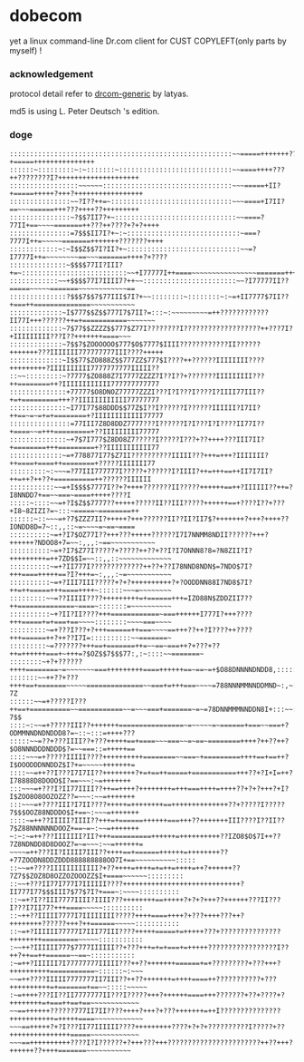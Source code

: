 # dobecom

 yet a linux command-line Dr.com client for CUST
 COPYLEFT(only parts by myself) !
### acknowledgement
 protocol detail refer to [drcom-generic](https://github.com/drcoms/drcom-generic) by latyas.
 
 md5 is using L. Peter Deutsch 's edition.
### doge
    :::::::::::::::::::::::::::::::::::::::::::::::::::::::~~=====+++++++??????????+=====+++++++++++++++
    ::::::~:::::::::~:~:::::::~::::::::::::::::::::::::::::~~====++++???++????????I?++++++++++++++++++++
    :::::::::::::::::~~~~~~::::::::::::::::::::::::::::::::~~~=====+II?+=====+++++?+++?+++++++++++++++++
    :::::::::::::::~~?I??++=~::::::::::::::::::::::::::::::~~~====+I7II?==~~~======+++???++++??+++++++++
    :::::::::::::::~?$$7II7?+~::::::::::::::::::::::::::::::~~====?77II+==~~~~=======++???++????+?+?++++
    :::::::::::::::=7$$$II7I?+~:~::::::::::::::::::::::::::::~===?7777I++=~~~~~=======+++++++???????++++
    ::::::::::::~:~I$$Z$$7I?II?+~::::::::::::::::::::::::::::~~=?I7777I++=~~~~~~~~==~~~=======++++?+????
    ::::::::::::::~$$$$77II?III?+=~::::::::::::::::::::::::::~~+I77777I++====~~~~~~~~~~~~~~~~=======++++
    ::::::::::::~~+$$$$77I7IIII7?++~~:::::::::::::::::::::::~~?I77777II??=====~~~~~=======~~~~~~~~~~~~==
    ::::::::::::::?$$$7$$7$77III$7I?+~~::::::::~::::::::~:~=+II7777$7II??+===++==============~~~~~~~~~~~
    :::::::::::::~I$777$$Z$$777I7$7II?=:::~:~~~~~~~~~=++????????????II77I+++??????++=+===========~~~~~~~
    :::::::::::::~7$77$$ZZZZ$$777$Z77I????????I???????????????????++???7I?+IIIIIIIII???I??+++++++====~~~
    :::::::::::::~7$$7$ZOOOOOO$777$O$7777$IIII????????????II??????+++++++???IIIIIII777777777III????+++++
    :::::::::::::~I$$77$ZO888Z$$777ZZ$777$I????++??????IIIIIIII????+++++++++?IIIIIIIIII7777777777IIIII??
    ::~~:::::::::~?7777$ZO888Z7I7777ZZZZ7I??I??+???????IIIIIIIII???++========++?IIIIIIIIIIII777777777777
    ::::::::::::::+77777$O8DNOZ77777ZZZI???I?I???I????I?IIII77III??+=+=========+++??IIIIIIIIIIII77777777
    ::::::::::::::~I77I77$88DDD$$77Z$I??I??????I??????IIIIII?I7II?++==~=~=+=+========+?IIIIIIIIIIII77777
    :::::::::::::::=77III7Z8D8DDZ7777???I??????I?I???I?I????II77I??+====~~=+++=========+??IIIIIIIII77777
    ::::::::::::::~+7$7I777$Z8DO8Z7?????I?????I???+??++++???III7II?+========+++=========+??IIIIIIIIIII77
    :::::::::::::~=+778877I77$Z7II??????????IIIII???+++=+++?IIIIIII?++====+====++========+?????IIIIIII77
    :::::::::~:~~~=?77III777777I?????+??????I?IIII?++=+++==++II7I7II?++=++?++??+==========++??????IIIIII
    :::::::::::~~=+I$$$$7777I??+?++++???????II?????++++++==++?IIIIII??++=?I8NNDD7+==~~===~====+++++????I
    :::::~::::~~=+?I$Z$$7777??+++++?????II??III?????++++++==+????I??+???+I8~8ZIZI?=~:::~=====~========++
    ::::::~::~~~=+?7$ZZZ7II?+++++?+++??????II??II?II7$?+++++++?+++?++++??IONDD8D=7~::,,::~=~~~~=~==~====
    ::::::::::~=+?I7$OZ77I??+++???+++++??????I7I7NNMM8NDII??????+++?++++++?NDOO8+7=~~:,,,:~==~~~~~~~~~~~
    ::::::::::~=+?I7$Z77I?????+?????++??+??I?I7ONNN8?8=?N8ZII?I?+++++++++=++7ZD$$I=~~::,,::~~~~~~~~~~~~~
    ::::::::::~=+?II777I?????????????++??+??I78NND8NDN$=7NDO$7I?+++====+++++==?I?+++=~:,,,:~=~~~~~~~~~~~
    ::::::::::~=+?III7III?????+?+?++++++++++?+?OODDNN88I7ND8$7I?++=++=====+++====++++~::::::~~~=~~~~~~~~
    :::::::::~~=??IIIII????+++++++++=+======+++=IZO88N$ZDDZII7??++==============~====~:::::::=~~~~~~~~~~
    ::::::::::~+?II?II????+++============~===++++++I777I?+++????+++=====+=+===+==~~~~::::::::~~~~===~~~~
    :::::::::~=+???I???+?+++======++===~~~~==+++??++?I????++????+++======++?++??I7I=::::::::::~~=======~
    :::::::::~=???????+++==+=======++=~~==~===++?+???+??++=++++++===+~+++=?$OZ$$7$$$77:,:~::::~~=======~
    ::::::::~+?+??????++++========~=~~~~~~~===+++++++++====++++++==~==~=+$O88DNNNNDNDD8,:::::~===+====+?
    :::::::~~++??+???++++==+=======~~~~~==============~~===+=+++===~~~~=788NNNMMNNDDMND~:,~:~::~+++=+?7Z
    ::::::~~=+?????I???++==+==========~~===========~~=~~~===+=======~=~=78DNNMMMNNDDN8I+:::~~::~=+++?7$$
    ::::~:~~=+?????III??+++++++================~=~~~~~=~======+===~~===+?ODMMNNDNDNDDD8?=~::~:::=++++???
    :::::~~=??+???IIII??+???+++++==+====~~~===~~=~==~========++++?++??++?$O8NNNDDDNDDD$?=~~===::=+++++==
    ::::~~~=+?????IIIII????++++++++++========~~===~+=========++++==+==++?I$OOODDDNNDDZ$I?+=~~~~~+++++++=
    ::::~~=++??I???I7I7II??++++++++?+=+==++=====+===========+++??+?I+I=++?I78888D8DOOO$I?==~~~:~=+++++++
    :::~~~=+???I?II77IIII??++==++++?++++++++=+++===++++=++++??+?+?+++?+I?I$ZOO8O8OOZOZZ??=~~~:~~=+++++++
    :::~~~=+????III?I7II????+++++=++++++++==++++++++++++++??+?????I?????7$$$OOZ88NDDDO$I+==~:~~~=+++++++
    ::::~=++??IIIII?IIII??+++=+======++++++===+++??+++++++III????I??II??7$Z88NNNNNNDOOZ+==~=~:~~=+++++++
    ~:~:~=++???IIIIIII?II?+++==========++++++=++++++++++??IZO8$O$7I++??7Z8NDNDD8D8DOOZ?=~=~~~:~~=++++++=
    ~~~~=++???II?IIIII7III??++++==+======++++++=++++++++??+77ZOODN8DDZDDD888888888OO7I+==~~~~~~~~~~:::::
    ::~~=+????IIIIIIIIIIII?+??++++=++++=+=++=++++=++?++++++??7Z7$$ZOZ8D8OZZOZOOOZZ$I+====~~~~~~:::::::::
    ::~~+???II77I777I7IIIIII????+++++++++++++++++++++++++++++?II777I77$$$III7$77$7I?+===~:~~~~::::::::::
    ::~=+?I??III7777IIII?IIII???++++++++==+++++?+?+?+++??++++++???II???I???I7II77?+++====~~~~~::::::::::
    ::~++??IIIII7777I7IIIIIIII?????++++====++++?+???++++???++?++++++++??????+++?++======~~~~~:::::::::::
    ::~=+?IIIIII77777I7III77III????+++++=====+=+++++???+???????????????++++++++=========~~~~~:::::::::::
    :~~++?IIIIII777$7777IIIIII??+???+++=+=+===+=+++++?????????????????I??++?++==++======~~==~:::::::::::
    :~=++?IIIIII7I77777777IIIII???++??+++++++======+=+?????????+???+++?++++++++++===========~::::::~:~~~
    ~~=++????IIIII7777777II7III??++??+++++++=++++====++???????????+???++++++++++=+=======+==~~:::::~~~~~
    :~=++++???II??II7777777II???I?????+++?++++++====+++???????+??+????+?++++++++=+===++==+==~~~~~~~~~~~~
    ~~==++++++??????777II7II????++++?+++?+???+++++++=++I???????????????+++++++++++=+++++====~~~~~~~~~~~~
    ~~~==+++++?+?I???II77IIIIII????+++++++++????+?+?+??????????I?????+??+++++++++++++++=====~~~~~~~~~~~~
    ~~~==++++++++++????I?I??????+?+++???+++???????????????????????++??+++?++++++??++++=======~~~~~~~~~~~
